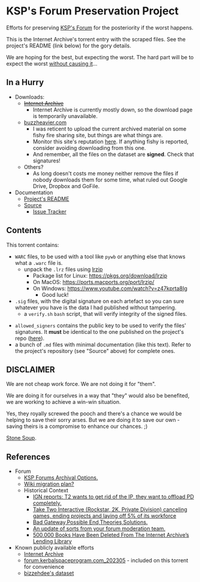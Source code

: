 # KSP's Forum Preservation Project

Efforts for preserving [KSP's Forum](https://forum.kerbalspaceprogram.com/) for the posteriority if the worst happens.

This is the Internet Archive's torrent entry with the scraped files. See the project's README (link below) for the gory details.

We are hoping for the best, but expecting the worst. The hard part will be to expect the worst [without causing it](https://en.wikipedia.org/wiki/Self-fulfilling_prophecy)...


## In a Hurry

* Downloads:
	+  ~~[Internet Archive](https://archive.org/details/KSP-Forum-Preservation-Project)~~
		- Internet Archive is currently mostly down, so the download page is temporarily unavailable.
	+ [buzzheavier.com](https://buzzheavier.com/fl/GaCLgPsR4AA)
		- I was reticent to upload the current archived material on some fishy fire sharing site, but things are what things are.
		- Monitor this site's reputation [here](https://www.urlvoid.com/scan/buzzheavier.com/). If anything fishy is reported, consider avoiding downloading from this one.
		- And remember, all the files on the dataset are **signed**. Check that signatures!
	+ Others?
		- As long doesn't costs me money neither remove the files if nobody downloads them for some time, what ruled out Google Drive, Dropbox and GoFile. 
* Documentation
	+ [Project's README](https://github.com/net-lisias-ksp/KSP-Forum-Preservation-Project/blob/master/README.md)
	+ [Source](https://github.com/net-lisias-ksp/KSP-Forum-Preservation-Project)
		- [Issue Tracker](https://github.com/net-lisias-ksp/KSP-Forum-Preservation-Project/issues)


## Contents

This torrent contains:

* `WARC` files, to be used with a tool like `pywb` or anything else that knows what a `.warc` file is.
	+ unpack the `.lrz` files using [lrzip](https://github.com/ckolivas/lrzip)
		- Package list for Linux: https://pkgs.org/download/lrzip
		- On MacOS: https://ports.macports.org/port/lrzip/
		- On Windows: https://www.youtube.com/watch?v=z47kprta8Ig
			- Good luck!
* `.sig` files, with the digital signature on each artefact so you can sure whatever you have is the data I had published without tampering.
	+ a `verify.sh` `bash` script, that will verify integrity of the signed files.
+ `allowed_signers` contains the public key to be used to verify the files' signatures. It **must** be identical to the one published on the project's repo ([here](https://github.com/net-lisias-ksp/KSP-Forum-Preservation-Project/tree/master/torrent/KSP-Forum-Preservation-Project)).
+ a bunch of `.md` files with minimal documentation (like this text). Refer to the project's repository (see "Source" above) for complete ones.


## DISCLAIMER

We are not cheap work force. We are not doing it for "them".

We are doing it for ourselves in a way that "they" would also be benefited, we are working to achieve a win-win situation.

Yes, they royally screwed the pooch and there's a chance we would be helping to save their sorry arses. But we are doing it to save our own - saving theirs is a compromise to enhance our chances. ;)

[Stone Soup](https://en.wikipedia.org/wiki/Stone_Soup).


## References

* Forum
	+ [KSP Forums Archival Options.](https://forum.kerbalspaceprogram.com/topic/225368-ksp-forums-archival-options/)
	+ [Wiki migration plan?](https://forum.kerbalspaceprogram.com/topic/225405-wiki-migration-plan/)
	+ Historical Context 
		- [IGN reports: T2 wants to get rid of the IP, they want to offload PD completely.](https://forum.kerbalspaceprogram.com/topic/224984-ign-reports-t2-wants-to-get-rid-of-the-ip-they-want-to-offload-pd-completely/)
		- [Take Two Interactive (Rockstar, 2K, Private Division) canceling games, ending projects and laying off 5% of its workforce](https://forum.kerbalspaceprogram.com/topic/224485-take-two-interactive-rockstar-2k-private-division-canceling-games-ending-projects-and-laying-off-5-of-its-workforce/)
		- [Bad Gateway,Possible End,Theories,Solutions.](https://forum.kerbalspaceprogram.com/topic/225145-bad-gatewaypossible-endtheoriessolutions/#comment-4404679)
		- [An update of sorts from your forum moderation team.](https://forum.kerbalspaceprogram.com/topic/225365-an-update-of-sorts-from-your-forum-moderation-team/)
		- [500,000 Books Have Been Deleted From The Internet Archive’s Lending Library](https://www.techdirt.com/2024/06/20/500000-books-have-been-deleted-from-the-internet-archives-lending-library/)
* Known publicly available efforts
	+ [Internet Archive](https://web.archive.org/web/*/forum.kerbalspaceprogram.com)
	+ [forum.kerbalspaceprogram.com_202305](https://archive.org/details/forum.kerbalspaceprogram.com_202305) - included on this torrent for convenience
	+ [bizzehdee's dataset](https://github.com/bizzehdee/kspforumdata)
